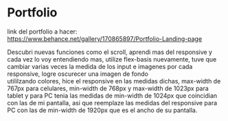 # Portfolio
link del portfolio a hacer:
https://www.behance.net/gallery/170865897/Portfolio-Landing-page

Descubri nuevas funciones como el scroll, aprendi mas del responsive y cada vez lo voy entendiendo mas, utilize flex-basis 
nuevamente, tuve que cambiar varias veces la medida de los input e imagenes por cada responsive, logre oscurecer una imagen de fondo  
utililzando colores,  hice el responsive en las medidas dichas, max-width de 767px para celulares, min-width de 768px y max-width de 1023px
para tablet y para PC tenia las medidas de min-width de 1024px que coincidian con las de mi pantalla, asi que reemplaze las medidas del
responsive para PC con las de min-width de 1920px que es el ancho de su pantalla.
